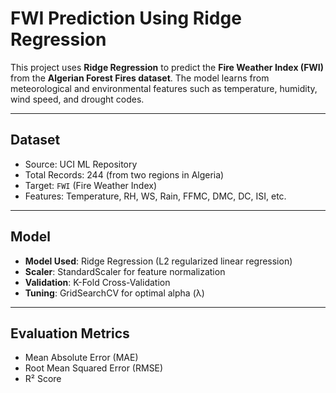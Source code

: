 # FWI Prediction Using Ridge Regression

This project uses **Ridge Regression** to predict the **Fire Weather Index (FWI)** from the **Algerian Forest Fires dataset**. The model learns from meteorological and environmental features such as temperature, humidity, wind speed, and drought codes.

---

## Dataset

- Source: UCI ML Repository  
- Total Records: 244 (from two regions in Algeria)  
- Target: `FWI` (Fire Weather Index)  
- Features: Temperature, RH, WS, Rain, FFMC, DMC, DC, ISI, etc.

---

## Model

- **Model Used**: Ridge Regression (L2 regularized linear regression)
- **Scaler**: StandardScaler for feature normalization
- **Validation**: K-Fold Cross-Validation
- **Tuning**: GridSearchCV for optimal alpha (λ)

---

## Evaluation Metrics

- Mean Absolute Error (MAE)  
- Root Mean Squared Error (RMSE)  
- R² Score
